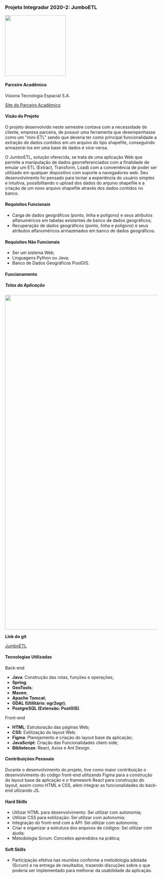### Projeto Integrador 2020-2: JumboETL
<img src="https://user-images.githubusercontent.com/42893957/196050451-531385a9-203b-4153-8eca-f82336140c26.png" width="200"/>

#### Parceiro Acadêmico

Visiona Tecnologia Espacial S.A.

[Site do Parceiro Acadêmico](https://www.visionaespacial.com.br)

#### Visão do Projeto
O projeto desenvolvido neste semestre contava com a necessidade do cliente, empresa parceira, de possuir uma ferramenta que desempenhasse como um "mini-ETL" sendo que deveria ter como principal funcionalidade a extração de dados contidos em um arquivo do tipo shapefile, conseguindo armazená-los em uma base de dados e vice-versa.

O JumboETL, solução oferecida, se trata de uma aplicação Web que permite a manipulação de dados georreferenciados com a finalidade de emular um ETL (Extract, Transform, Load) com a conveniência de poder ser utilizado em qualquer dispositivo com suporte a navegadores web. Seu desenvolvimento foi pensado para tornar a experiência do usuário simples e intuitiva, possibilitando o upload dos dados do arquivo shapefile e a criação de um novo arquivo shapefile através dos dados contidos no banco.

#### Requisitos Funcionais
 - Carga de dados geográficos (ponto, linha e polígono) e seus atributos alfanuméricos em tabelas existentes de banco de dados geográficos;
 - Recuperação de dados geográficos (ponto, linha e polígono) e seus atributos alfanuméricos armazenados em banco de dados geográficos.
 
#### Requisitos Não Funcionais
 - Ser um sistema Web;
 - Linguagens Python ou Java;
 - Banco de Dados Geográficos PostGIS.

#### Funcionamento
##### Telas da Aplicação
<img src="https://user-images.githubusercontent.com/42893957/196050467-6330bd1e-f938-4ed4-81de-bc02091aa881.jpg" width="1100"/>
  
**Link do git**

[JumboETL](https://github.com/DaviNeves0/ETL_Visiona)

#### Tecnologias Utilizadas
Back-end
 - **Java**: Construção das rotas, funções e operações;
 - **Spring**;
 - **GeoTools**;
 - **Maven**;
 - **Apache Tomcat**;
 - **GDAL (Utilitário: ogr2ogr)**;
 - **PostgreSQL (Extensão: PostGIS)**.
 
Front-end
 - **HTML**: Estruturação das páginas Web;
 - **CSS**: Estilização do layout Web;
 - **Figma**: Planejamento e criação do layout base da aplicação;
 - **JavaScript**: Criação das Funcionalidades client-side;
 - **Bibliotecas**: React, Axios e Ant Design.

#### Contribuições Pessoais
Durante o desenvolvimento do projeto, tive como maior contribuição o desenvolvimento do código front-end utilizando Figma para a construção do layout base da aplicação e o framework React para construção do layout, assim como HTML e CSS, além integrar as funcionalidades do back-end utlizando JS.

#### Hard Skills
 - Utilizar HTML para desenvolvimento: Sei utilizar com autonomia;
 - Utilizar CSS para estilização: Sei utilizar com autonomia;
 - Integração do front-end com a API: Sei utilizar com autonomia;
 - Criar e organizar a estrutura dos arquivos de códigos: Sei utilizar com ajuda;
 - Metodologia Scrum: Conceitos aprendidos na prática;
 
#### Soft Skills
 - Participação efetiva nas reuniões conforme a metodologia adotada (Scrum) e na entrega de resultados, trazendo discuções sobre o que poderia ser implementado para melhorar da usabilidade da aplicação.
